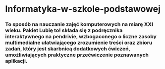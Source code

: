Informatyka-w-szkole-podstawowej
================================

<h3> To sposób na nauczanie zajęć komputerowych na miarę XXI wieku. Pakiet Lubię to! składa się z podręcznika interaktywnego na pendrivie, wzbogaconego o liczne zasoby multimedialne ułatwiającego zrozumienie treści oraz zbioru zadań, który jest skarbnicą dodatkowych ćwiczeń, umożliwiających praktyczne przećwiczenie poznawanych aplikacji.</h3>
